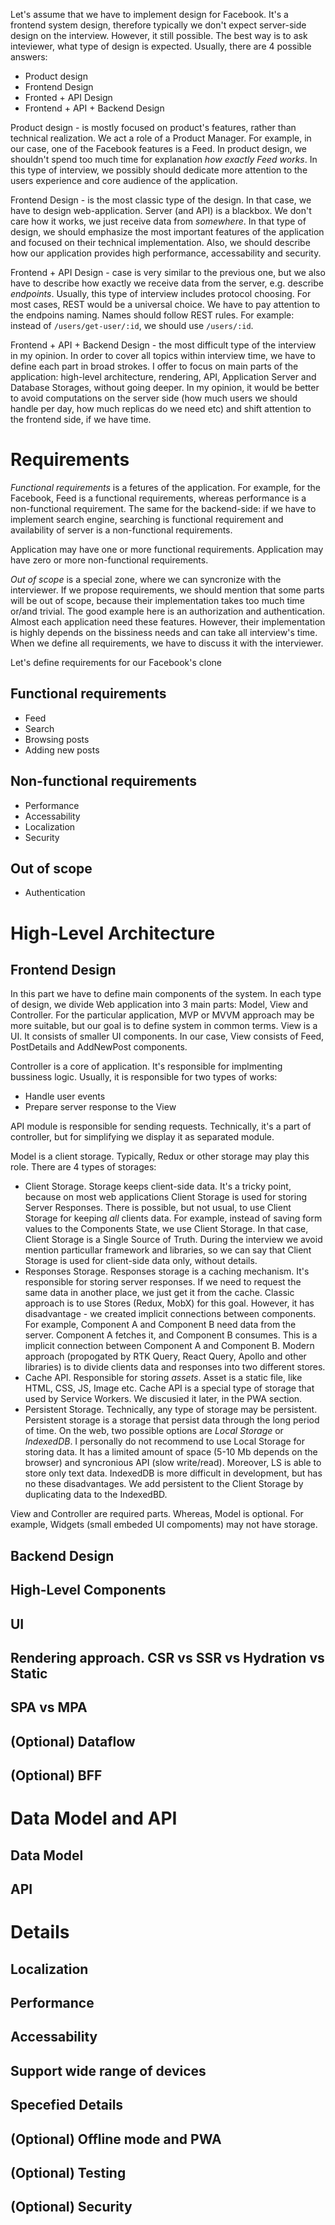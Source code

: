 Let's assume that we have to implement design for Facebook. It's a frontend system design, therefore typically we don't expect server-side design on the interview. However, it still possible. The best way is to ask inteviewer, what type of design is expected. Usually, there are 4 possible answers:
- Product design
- Frontend Design
- Fronted + API Design
- Frontend + API + Backend Design

Product design - is mostly focused on product's features, rather than technical realization. We act a role of a Product Manager. For example, in our case, one of the Facebook features is a Feed. In product design, we shouldn't spend too much time for explanation _how exactly Feed works_. In this type of interview, we possibly should dedicate more attention to the users experience and core audience of the application.

Frontend Design - is the most classic type of the design. In that case, we have to design web-application. Server (and API) is a blackbox. We don't care how it works, we just receive data from _somewhere_. In that type of design, we should emphasize the most important features of the application and focused on their technical implementation. Also, we should describe how our application provides high performance, accessability and security. 

Frontend + API Design - case is very similar to the previous one, but we also have to describe how exactly we receive data from the server, e.g. describe _endpoints_. Usually, this type of interview includes protocol choosing. For most cases, REST would be a universal choice. We have to pay attention to the endpoins naming. Names should follow REST rules. For example: instead of `/users/get-user/:id`, we should use `/users/:id`. 

Frontend + API + Backend Design - the most difficult type of the interview in my opinion. In order to cover all topics within interview time, we have to define each part in broad strokes. I offer to focus on main parts of the application: high-level architecture, rendering, API, Application Server and Database Storages, without going deeper. In my opinion, it would be better to avoid computations on the server side (how much users we should handle per day, how much replicas do we need etc) and shift attention to the frontend side, if we have time. 

# Requirements 
_Functional requirements_ is a fetures of the application. For example, for the Facebook, Feed is a functional requirements, whereas performance is a non-functional requirement. The same for the backend-side: if we have to implement search engine, searching is functional requirement and availability of server is a non-functional requirements. 

Application may have one or more functional requirements. 
Application may have zero or more non-functional requirements.

_Out of scope_ is a special zone, where we can syncronize with the interviewer. If we propose requirements, we should mention that some parts will be out of scope, because their implementation takes too much time or/and trivial. The good example here is an authorization and authentication. Almost each application need these features. However, their implementation is highly depends on the bissiness needs and can take all interview's time. 
When we define all requirements, we have to discuss it with the interviewer. 

Let's define requirements for our Facebook's clone
## Functional requirements
- Feed
- Search
- Browsing posts
- Adding new posts

## Non-functional requirements
- Performance
- Accessability
- Localization
- Security

## Out of scope
- Authentication

# High-Level Architecture

## Frontend Design
In this part we have to define main components of the system. In each type of design, we divide Web application into 3 main parts: Model, View and Controller. For the particular application, MVP or MVVM approach may be more suitable, but our goal is to define system in common terms. 
View is a UI. It consists of smaller UI components. In our case, View consists of Feed, PostDetails and AddNewPost components. 

Controller is a core of application. It's responsible for implmenting bussiness logic. Usually, it is responsible for two types of works: 
- Handle user events
- Prepare server response to the View

API module is responsible for sending requests. Technically, it's a part of controller, but for simplifying we display it as separated module. 

Model is a client storage. Typically, Redux or other storage may play this role. There are 4 types of storages:
- Client Storage. Storage keeps client-side data. It's a tricky point, because on most web applications Client Storage is used for storing Server Responses. There is possible, but not usual, to use Client Storage for keeping _all_ clients data. For example, instead of saving form values to the Components State, we use Client Storage. In that case, Client Storage is a Single Source of Truth. During the interview we avoid mention particullar framework and libraries, so we can say that Client Storage is used for client-side data only, without details.
- Responses Storage. Responses storage is a caching mechanism. It's responsible for storing server responses. If we need to request the same data in another place, we just get it from the cache. Classic approach is to use Stores (Redux, MobX) for this goal. However, it has disadvantage - we created implicit connections between components. For example, Component A and Component B need data from the server. Component A fetches it, and Component B consumes. This is a implicit connection between Component A and Component B. Modern approach (propogated by RTK Query, React Query, Apollo and other libraries) is to divide clients data and responses into two different stores.
- Cache API. Responsible for storing _assets_. Asset is a static file, like HTML, CSS, JS, Image etc. Cache API is a special type of storage that used by Service Workers. We discusied it later, in the PWA section.
- Persistent Storage. Technically, any type of storage may be persistent. Persistent storage is a storage that persist data through the long period of time. On the web, two possible options are _Local Storage_ or _IndexedDB_. I personally do not recommend to use Local Storage for storing data. It has a limited amount of space (5-10 Mb depends on the browser) and syncronious API (slow write/read). Moreover, LS is able to store only text data. IndexedDB is more difficult in development, but has no these disadvantages. We add persistent to the Client Storage by duplicating data to the IndexedBD. 

View and Controller are required parts. Whereas, Model is optional. For example, Widgets (small embeded UI compoments) may not have storage. 

## Backend Design


## High-Level Components
## UI
## Rendering approach. CSR vs SSR vs Hydration vs Static
## SPA vs MPA
## (Optional) Dataflow
## (Optional) BFF

# Data Model and API
## Data Model
## API

# Details
## Localization
## Performance
## Accessability
## Support wide range of devices
## Specefied Details
## (Optional) Offline mode and PWA
## (Optional) Testing
## (Optional) Security
